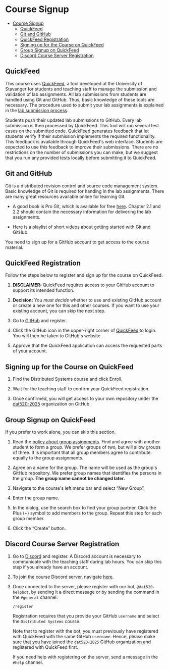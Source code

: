 # Course Signup

- [Course Signup](#course-signup)
  - [QuickFeed](#quickfeed)
  - [Git and GitHub](#git-and-github)
  - [QuickFeed Registration](#quickfeed-registration)
  - [Signing up for the Course on QuickFeed](#signing-up-for-the-course-on-quickfeed)
  - [Group Signup on QuickFeed](#group-signup-on-quickfeed)
  - [Discord Course Server Registration](#discord-course-server-registration)

## QuickFeed

This course uses [QuickFeed](https://uis.itest.run/), a tool developed at the University of Stavanger for students and teaching staff to manage the submission and validation of lab assignments.
All lab submissions from students are handled using Git and GitHub.
Thus, basic knowledge of these tools are necessary.
The procedure used to submit your lab assignments is explained in the [lab submission process](lab-submission.md).

Students push their updated lab submissions to GitHub.
Every lab submission is then processed by QuickFeed.
This tool will run several test cases on the submitted code.
QuickFeed generates feedback that let students verify if their submission implements the required functionality.
This feedback is available through QuickFeed's web interface.
Students are expected to use this feedback to improve their submissions.
There are no restrictions on the number of submissions you can make, but we suggest that you run any provided tests locally before submitting it to QuickFeed.

## Git and GitHub

Git is a distributed revision control and source code management system.
Basic knowledge of Git is required for handing in the lab assignments.
There are many great resources available online for learning Git.

- A good book is Pro Git, which is available for free [here](https://git-scm.com/book).
  Chapter 2.1 and 2.2 should contain the necessary information for delivering the lab assignments.

- Here is a playlist of short [videos](https://www.youtube.com/playlist?list=PL0lo9MOBetEFcp4SCWinBdpml9B2U25-f) about getting started with Git and GitHub.

You need to sign up for a GitHub account to get access to the course material.

## QuickFeed Registration

Follow the steps below to register and sign up for the course on QuickFeed.

1. **DISCLAIMER:** QuickFeed requires access to your GitHub account to support its intended function.

2. **Decision:** You _must decide_ whether to use and existing GitHub account or create a new one for this and other courses.
   If you want to use your existing account, you can skip the next step.

3. Go to [GitHub](http://github.com) and register.

4. Click the GitHub icon in the upper-right corner of [QuickFeed](http://uis.itest.run) to login.
   You will then be taken to GitHub's website.

5. Approve that the QuickFeed application can access the requested parts of your account.

## Signing up for the Course on QuickFeed

1. Find the Distributed Systems course and click Enroll.

2. Wait for the teaching staff to confirm your QuickFeed registration.

3. Once confirmed, you will get access to your own repository under the [dat520-2025](https://github.com/dat520-2025) organization on GitHub.

## Group Signup on QuickFeed

If you prefer to work alone, you can skip this section.

1. Read the [policy about group assignments](policy.md#group-assignments).
   Find and agree with another student to form a group.
   We prefer groups of two, but will allow groups of three.
   It is important that all group members agree to contribute equally to the group assignments.

2. Agree on a name for the group.
   The name will be used as the group's GitHub repository.
   We prefer group names that identifies the persons in the group.
   **The group name cannot be changed later.**

3. Navigate to the course's left menu bar and select “New Group”.

4. Enter the group name.

5. In the dialog, use the search box to find your group partner.
   Click the Plus (+) symbol to add members to the group.
   Repeat this step for each group member.

6. Click the “Create” button.

## Discord Course Server Registration

1. Go to [Discord](https://discord.com/register) and register.
   A Discord account is necessary to communicate with the teaching staff during lab hours.
   You can skip this step if you already have an account.

2. To join the course Discord server, navigate [here](https://discord.gg/9m2UztvyPW).

3. Once connected to the server, please register with our bot, `@dat520-helpbot`, by sending it a direct message or by sending the command in the `#general` channel:

   ```text
   /register
   ```

   Registration requires that you provide your GitHub `username` and select the `Distributed Systems` course.

   Note that to register with the bot, you must previously have registered with QuickFeed with the same GitHub `username`.
   Hence, please make sure that you have joined the [`dat520-2025`](https://github.com/dat520-2025) GitHub organization and registered with QuickFeed first.

   If you need help with registering on the server, send a message in the `#help` channel.
